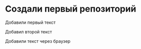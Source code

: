 # Создали первый репозиторий

Добавили первый  текст

Добавил второй текст

Добавили текст через браузер
